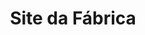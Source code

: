 ---
layout: ../../layouts/ProjetoLayout.astro

title: "Site da Fábrica"
logo: "../logo-oficial.png"
imgs: []
way: "/projetos/site-da-fabrica"
link: "https://fabsoftware.itp.ifsp.edu.br/"
destaque: "sim"
github: "https://github.com/fabsoftwareitp/fabsoftwareitp.github.io"
tecnologias: ["HTML", "CSS", "JavaScript", "Greenwood.js"]
time: ["../membros/joao-correa", "../membros/rafael-alexandre"]
status: "em Desenvolvimento"
data: "07/2022"
---